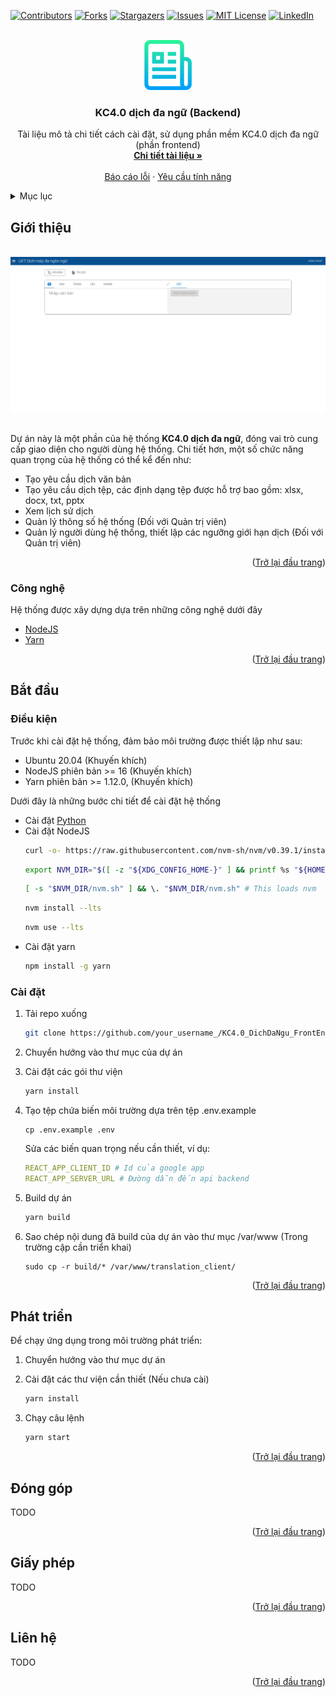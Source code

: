 <div id="top"></div>
<!--
*** Thanks for checking out the Best-README-Template. If you have a suggestion
*** that would make this better, please fork the repo and create a pull request
*** or simply open an issue with the tag "enhancement".
*** Don't forget to give the project a star!
*** Thanks again! Now go create something AMAZING! :D
-->



<!-- PROJECT SHIELDS -->
<!--
*** I'm using markdown "reference style" links for readability.
*** Reference links are enclosed in brackets [ ] instead of parentheses ( ).
*** See the bottom of this document for the declaration of the reference variables
*** for contributors-url, forks-url, etc. This is an optional, concise syntax you may use.
*** https://www.markdownguide.org/basic-syntax/#reference-style-links
-->
[![Contributors][contributors-shield]][contributors-url]
[![Forks][forks-shield]][forks-url]
[![Stargazers][stars-shield]][stars-url]
[![Issues][issues-shield]][issues-url]
[![MIT License][license-shield]][license-url]
[![LinkedIn][linkedin-shield]][linkedin-url]



<!-- PROJECT LOGO -->
<br />
<div align="center">
    <a href="https://github.com/KCDichDaNgu/KC4.0_DichDaNgu_FrontEnd">
        <img src="images/logo.png" alt="Logo" width="80" height="80">
    </a>

  <h3 align="center">KC4.0 dịch đa ngữ (Backend)</h3>

  <p align="center">
    Tài liệu mô tả chi tiết cách cài đặt, sử dụng phần mềm KC4.0 dịch đa ngữ (phần frontend)
    <br />
    <a href="https://github.com/KCDichDaNgu/KC4.0_DichDaNgu_FrontEnd"><strong>Chi tiết tài liệu »</strong></a>
    <br />
    <br />
    <!-- <a href="https://github.com/KCDichDaNgu/KC4.0_DichDaNgu_FrontEnd">View Demo</a>
    · -->
    <a href="https://github.com/KCDichDaNgu/KC4.0_DichDaNgu_FrontEnd/issues">Báo cáo lỗi</a>
    ·
    <a href="https://github.com/KCDichDaNgu/KC4.0_DichDaNgu_FrontEnd/issues">Yêu cầu tính năng</a>
  </p>
</div>



<!-- TABLE OF CONTENTS -->
<details>
    <summary>Mục lục</summary>
    <ol>
        <li>
            <a href="#giới-thiệu">Giới thiệu</a>
            <ul>
                <li><a href="#công-nghệ">Công nghệ</a></li>
            </ul>
        </li>
        <li>
            <a href="#bắt-đầu">Bắt đầu</a>
            <ul>
                <li><a href="#điều-kiện">Điều kiện</a></li>
                <li><a href="#cài-đặt">Cài đặt</a></li>
            </ul>
        </li>
        <li><a href="#phát-triển">Phát triển</a></li>
        <!-- <li><a href="#roadmap">Roadmap</a></li> -->
        <li><a href="#đóng-góp">Đóng góp</a></li>
        <li><a href="#giấy-phép">Giấy phép</a></li>
        <li><a href="#liên-hệ">Liên hệ</a></li>
        <!-- <li><a href="#acknowledgments">Acknowledgments</a></li> -->
    </ol>
</details>



<!-- ABOUT THE PROJECT -->
## Giới thiệu

<br/>

<img src="images/home_screenshot.png" alt="home_screenshot">

<br/>
<br/>

Dự án này là một phần của hệ thống <strong>KC4.0 dịch đa ngữ</strong>, đóng vai trò cung cấp giao diện cho người dùng hệ thống. Chi tiết hơn, một số chức năng quan trọng của hệ thống có 
thể kể đến như:
*   Tạo yêu cầu dịch văn bản
*   Tạo yêu cầu dịch tệp, các định dạng tệp được hỗ trợ bao gồm: xlsx, docx, txt, pptx
*   Xem lịch sử dịch
*   Quản lý thông số hệ thống (Đối với Quản trị viên)
*   Quản lý người dùng hệ thống, thiết lập các ngưỡng giới hạn dịch (Đối với Quản trị viên)

<p align="right">(<a href="#top">Trở lại đầu trang</a>)</p>



### Công nghệ

Hệ thống được xây dựng dựa trên những công nghệ dưới đây

*   [NodeJS](https://nodejs.org/)
*   [Yarn](https://yarnpkg.com/)

<p align="right">(<a href="#top">Trở lại đầu trang</a>)</p>



<!-- GETTING STARTED -->
## Bắt đầu

### Điều kiện

Trước khi cài đặt hệ thống, đảm bảo môi trường được thiết lập như sau:
*   Ubuntu 20.04 (Khuyến khích)
*   NodeJS phiên bản >= 16 (Khuyến khích)
*   Yarn phiên bản >= 1.12.0, (Khuyến khích)

Dưới đây là những bước chi tiết để cài đặt hệ thống
*   Cài đặt [Python](https://docs.python-guide.org/starting/install3/linux/) 
*   Cài đặt NodeJS
    ```sh
    curl -o- https://raw.githubusercontent.com/nvm-sh/nvm/v0.39.1/install.sh | bash
    ```
    ```sh
    export NVM_DIR="$([ -z "${XDG_CONFIG_HOME-}" ] && printf %s "${HOME}/.nvm" || printf %s "${XDG_CONFIG_HOME}/nvm")"
    ```
    ```sh
    [ -s "$NVM_DIR/nvm.sh" ] && \. "$NVM_DIR/nvm.sh" # This loads nvm
    ```
    ```sh
    nvm install --lts
    ```
    ```sh
    nvm use --lts
    ```
*   Cài đặt yarn
    ```sh
    npm install -g yarn
    ```

### Cài đặt

1.  Tải repo xuống
    ```sh
    git clone https://github.com/your_username_/KC4.0_DichDaNgu_FrontEnd
    ```
2.  Chuyển hướng vào thư mục của dự án
3.  Cài đặt các gói thư viện
    ```sh
    yarn install
    ```
5.  Tạo tệp chứa biến môi trường dựa trên tệp .env.example
    ```
    cp .env.example .env
    ```
    Sửa các biến quan trọng nếu cần thiết, ví dụ:
    ```yaml
    REACT_APP_CLIENT_ID # Id của google app 
    REACT_APP_SERVER_URL # Đường dẫn đến api backend
    ```
6.  Build dự án
    ```sh
    yarn build
    ```
7.  Sao chép nội dung đã build của dự án vào thư mục /var/www (Trong trường cập cần triển khai)

    ```
    sudo cp -r build/* /var/www/translation_client/
    ```

<p align="right">(<a href="#top">Trở lại đầu trang</a>)</p>


<!-- USAGE EXAMPLES -->
## Phát triển

Để chạy ứng dụng trong môi trường phát triển:
1.  Chuyển hướng vào thư mục dự án
2.  Cài đặt các thư viện cần thiết (Nếu chưa cài)
    ```sh
    yarn install
    ```
2.  Chạy câu lệnh 

    ```sh
    yarn start 
    ```

<p align="right">(<a href="#top">Trở lại đầu trang</a>)</p>


<!-- CONTRIBUTING -->
## Đóng góp

TODO

<p align="right">(<a href="#top">Trở lại đầu trang</a>)</p>



<!-- LICENSE -->
## Giấy phép

TODO

<!-- Distributed under the MIT License. See `LICENSE.txt` for more information. -->

<p align="right">(<a href="#top">Trở lại đầu trang</a>)</p>



<!-- CONTACT -->
## Liên hệ

TODO

<!-- Your Name - [@your_twitter](https://twitter.com/your_username) - email@example.com

Project Link: [https://github.com/your_username/repo_name](https://github.com/your_username/repo_name) -->

<p align="right">(<a href="#top">Trở lại đầu trang</a>)</p>



<!-- MARKDOWN LINKS & IMAGES -->
<!-- https://www.markdownguide.org/basic-syntax/#reference-style-links -->
[contributors-shield]: https://img.shields.io/github/contributors/othneildrew/Best-README-Template.svg?style=for-the-badge
[contributors-url]: https://github.com/KCDichDaNgu/KC4.0_DichDaNgu_FrontEnd/graphs/contributors
[forks-shield]: https://img.shields.io/github/forks/othneildrew/Best-README-Template.svg?style=for-the-badge
[forks-url]: https://github.com/KCDichDaNgu/KC4.0_DichDaNgu_FrontEnd/network/members
[stars-shield]: https://img.shields.io/github/stars/othneildrew/Best-README-Template.svg?style=for-the-badge
[stars-url]: https://github.com/KCDichDaNgu/KC4.0_DichDaNgu_FrontEnd/stargazers
[issues-shield]: https://img.shields.io/github/issues/othneildrew/Best-README-Template.svg?style=for-the-badge
[issues-url]: https://github.com/KCDichDaNgu/KC4.0_DichDaNgu_FrontEnd/issues
[license-shield]: https://img.shields.io/github/license/othneildrew/Best-README-Template.svg?style=for-the-badge
[license-url]: https://github.com/KCDichDaNgu/KC4.0_DichDaNgu_FrontEnd/blob/master/LICENSE.txt
[linkedin-shield]: https://img.shields.io/badge/-LinkedIn-black.svg?style=for-the-badge&logo=linkedin&colorB=555
[linkedin-url]: https://linkedin.com/in/othneildrew
[product-screenshot]: images/screenshot.png
